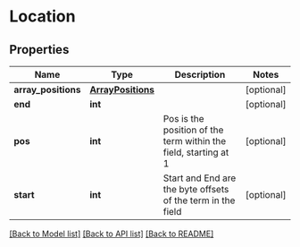 # Location

## Properties
Name | Type | Description | Notes
------------ | ------------- | ------------- | -------------
**array_positions** | [**ArrayPositions**](ArrayPositions.md) |  | [optional] 
**end** | **int** |  | [optional] 
**pos** | **int** | Pos is the position of the term within the field, starting at 1 | [optional] 
**start** | **int** | Start and End are the byte offsets of the term in the field | [optional] 

[[Back to Model list]](README.md#documentation-for-models) [[Back to API list]](README.md#documentation-for-api-endpoints) [[Back to README]](README.md)


